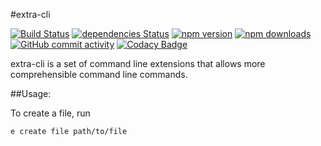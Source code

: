 #extra-cli

[![Build Status](https://travis-ci.org/nebrelbug/extra-cli.svg?branch=master)](https://travis-ci.org/nebrelbug/extra-cli)
[![dependencies Status](https://david-dm.org/nebrelbug/extra-cli/status.svg)](https://david-dm.org/nebrelbug/extra-cli)
[![npm version](https://img.shields.io/npm/v/extra-cli.svg)](https://www.npmjs.com/package/extra-cli)
[![npm downloads](https://img.shields.io/npm/dt/extra-cli.svg)](https://www.npmjs.com/package/extra-cli)
[![GitHub commit activity](https://img.shields.io/github/commit-activity/y/nebrelbug/extra-cli.svg)](https://github.com/nebrelbug/extra-cli)
[![Codacy Badge](https://api.codacy.com/project/badge/Grade/02438a0c7e1148c486fdc822d79b1f3d)](https://www.codacy.com/app/nebrelbug/extra-cli?utm_source=github.com&amp;utm_medium=referral&amp;utm_content=nebrelbug/extra-cli&amp;utm_campaign=Badge_Grade)

extra-cli is a set of command line extensions that allows more comprehensible command line commands.

##Usage:

To create a file, run

```e create file path/to/file```
